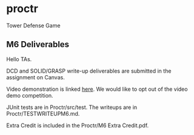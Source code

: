 # proctr
Tower Defense Game

## M6 Deliverables
Hello TAs.

DCD and SOLID/GRASP write-up deliverables are submitted in the assignment on Canvas.

Video demonstration is linked [here](https://youtu.be/2DleGEMpfJM). We would like to opt out of the video demo competition.

JUnit tests are in Proctr/src/test. The writeups are in Proctr/TESTWRITEUPM6.md.

Extra Credit is included in the Proctr/M6 Extra Credit.pdf.

